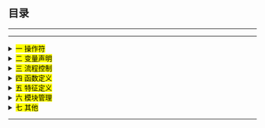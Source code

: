 ## 目录
---
---


<details>
<summary> <mark>一 操作符</mark> </summary>

  * <summary> <mark>1.1 算术运算</mark> </summary>

    ```js
    (a + b)
    (a - b)
    (a / b)
    (a * b)
    ```
  * <summary> <mark>1.2 逻辑运算</mark> </summary>

    ```js
    (a > b)
    (a >= b)
    (a < b)
    (a <= b)

    (a == b)
    (a != b)

    (a || b)
    (a && b)
    (!a)
    ```
</details>


<details>
<summary> <mark>二 变量声明</mark> </summary>

  * <summary> <mark>2.1 定义</mark> </summary>

    ```js
    定义 世界 = "我们"
    ```
  * <summary> <mark>2.2 常量</mark> </summary>

    ```js
    常量 名字 = "中国"
    ```
  * <summary> <mark>2.3 变量</mark> </summary>

    ```js
    变量 年龄 = 1
    ```
  * <summary> <mark>2.4 数组</mark> </summary>

    ```js
    变量 数组 = [1, 2, 3]
    ```
  * <summary> <mark>2.5 JSON</mark> </summary>

    ```js
    变量 对象 = { name: 'yy' }
    ```
</details>

<details>
<summary> <mark>三 流程控制</mark> </summary>

  * <summary> <mark>3.1 如果</mark> </summary>

    ```js
    如果(名字 == '中国') {
      打印("龙的传人")
    }

    ```
  * <summary> <mark>3.2 匹配</mark> </summary>

    ```js
    匹配(人物) {
      场景 '李白':
        返回 打印('故人西辞黄鹤楼, 烟花三月下扬州')
      场景 '张继':
        返回 打印("姑苏城外寒山寺, 夜半钟声到客船")
      场景 '苏轼':
        返回 打印(`人生如逆旅，我亦是行人`)
      默认:
        返回 打印('选择: 李白 | 张继 | 苏轼')
    }

    ```
  * <summary> <mark>3.3 循环</mark> </summary>

    ```js
    循环 {
      打印('选择: 李白 | 张继 | 苏轼')
      终止
    }

    ```
  * <summary> <mark>3.4 遍历</mark> </summary>

    ```js
    定义 人名 = ['李白', '张继', '苏轼']
    遍历 (当前人名 来自 人名) {
      打印(当前人名)
    }
    ```
</details>

<details>
<summary> <mark>四 函数定义</mark> </summary>

  * <summary> <mark>4.1 定义</mark> </summary>

    ```js
    函数 获取名字 => (参数) { 打印(参数) }
    ```
  * <summary> <mark>4.2 调用</mark> </summary>

    ```js
    获取名字('李白');
    ```
  * <summary> <mark>4.3 返回</mark> </summary>

    ```js
    返回 "李白";
    ```
</details>

<details>
<summary> <mark>五 特征定义</mark> </summary>

  * <summary> <mark>5.1 声明</mark> </summary>

    ```js
    特征 古代 {
      基态(人物) {
        此.人物 = 人物
      }

      曰() {
        打印('诗仙')
      }
    }
    ```
  * <summary> <mark>5.2 实例化</mark> </summary>

    ```js
    定义 李白 = 特征.基态('李白');
    ```
  * <summary> <mark>5.2 调用</mark> </summary>

    ```js
    李白.曰()
    ```
</details>

<details>
<summary> <mark>六 模块管理</mark> </summary>

  * <summary> <mark>6.1 导入</mark> </summary>

    ```js
    引入 藏书阁.函数库.*
    引入 藏书阁.函数库.*
    ```
  * <summary> <mark>6.2 导出</mark> </summary>

    ```js
    // TODO
    导出 蚂蚁.搬家.*
    导出 蚂蚁.搬家.*
    ```
</details>

<details>
<summary> <mark>七 其他</mark> </summary>

在编程语言发展史中, 语法结构多以英文词组为主, 如C(丹麦), Java(加拿大), Python(荷兰), Lua(巴西), Rust(美国), 但楔形文字作为一种语法表达, 具有天然的简练和美感, 本项目也仅仅是作为一种学习和探索, 不讨论语言文化的优劣
</details>

---


